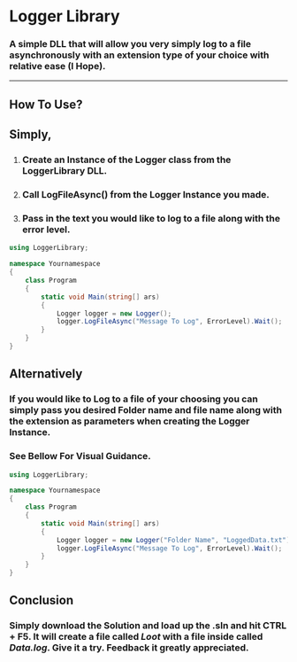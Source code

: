 # Logger Library

### A simple DLL that will allow you very simply log to a file asynchronously with an extension type of your choice with relative ease (I Hope).

------

## How To Use?

## Simply,

1. ### Create an Instance of the Logger class from the LoggerLibrary DLL.

2. ### Call **LogFileAsync()** from the Logger Instance you made.

3. ### Pass in the text you would like to log to a file along with the error level.

```c#
using LoggerLibrary;

namespace Yournamespace
{
    class Program
    {
        static void Main(string[] ars)
        {
            Logger logger = new Logger();
            logger.LogFileAsync("Message To Log", ErrorLevel).Wait();
        }
    }
}
```

## Alternatively 

### If you would like to Log to a file of your choosing you can simply pass you desired Folder name and file name along with the extension as parameters when creating the Logger Instance.

### See Bellow For Visual Guidance.

```c#
using LoggerLibrary;

namespace Yournamespace
{
    class Program
    {
        static void Main(string[] ars)
        {
            Logger logger = new Logger("Folder Name", "LoggedData.txt");
            logger.LogFileAsync("Message To Log", ErrorLevel).Wait();
        }
    }
}
```



## Conclusion

### Simply download the Solution and load up the .sln and hit **CTRL + F5**. It will create a file called *Loot* with a file inside called *Data.log*. Give it a try. Feedback it greatly appreciated.
